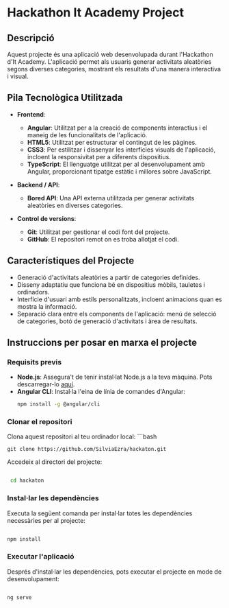 # Hackathon It Academy Project

## Descripció

Aquest projecte és una aplicació web desenvolupada durant l'Hackathon d'It Academy. L'aplicació permet als usuaris generar activitats aleatòries segons diverses categories, mostrant els resultats d'una manera interactiva i visual.

## Pila Tecnològica Utilitzada

- **Frontend**: 
  - **Angular**: Utilitzat per a la creació de components interactius i el maneig de les funcionalitats de l'aplicació.
  - **HTML5**: Utilitzat per estructurar el contingut de les pàgines.
  - **CSS3**: Per estilitzar i dissenyar les interfícies visuals de l'aplicació, incloent la responsivitat per a diferents dispositius.
  - **TypeScript**: El llenguatge utilitzat per al desenvolupament amb Angular, proporcionant tipatge estàtic i millores sobre JavaScript.
  
- **Backend / API**:
  - **Bored API**: Una API externa utilitzada per generar activitats aleatòries en diverses categories.
  
- **Control de versions**:
  - **Git**: Utilitzat per gestionar el codi font del projecte.
  - **GitHub**: El repositori remot on es troba allotjat el codi.

## Característiques del Projecte

- Generació d'activitats aleatòries a partir de categories definides.
- Disseny adaptatiu que funciona bé en dispositius mòbils, tauletes i ordinadors.
- Interfície d'usuari amb estils personalitzats, incloent animacions quan es mostra la informació.
- Separació clara entre els components de l'aplicació: menú de selecció de categories, botó de generació d'activitats i àrea de resultats.

## Instruccions per posar en marxa el projecte

### Requisits previs

- **Node.js**: Assegura't de tenir instal·lat Node.js a la teva màquina. Pots descarregar-lo [aquí](https://nodejs.org/).
- **Angular CLI**: Instal·la l'eina de línia de comandes d'Angular:
  ```bash
  npm install -g @angular/cli
### Clonar el repositori

Clona aquest repositori al teu ordinador local:
    ```bash
    
    git clone https://github.com/SilviaEzra/hackaton.git

Accedeix al directori del projecte:
  ```bash

   cd hackaton
```
### Instal·lar les dependències
Executa la següent comanda per instal·lar totes les dependències necessàries per al projecte:
```bash

npm install
```

### Executar l'aplicació
Després d'instal·lar les dependències, pots executar el projecte en mode de desenvolupament:
```bash

ng serve

```






